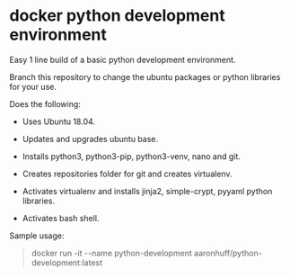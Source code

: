 # docker python development environment
Easy 1 line build of a basic python development environment.

Branch this repository to change the ubuntu packages or python libraries for your use.

Does the following:

* Uses Ubuntu 18.04.

* Updates and upgrades ubuntu base.

* Installs python3, python3-pip, python3-venv, nano and git.

* Creates repositories folder for git and creates virtualenv.

* Activates virtualenv and installs jinja2, simple-crypt, pyyaml python libraries.

* Activates bash shell.

Sample usage:

> docker run -it --name python-development aaronhuff/python-development:latest

